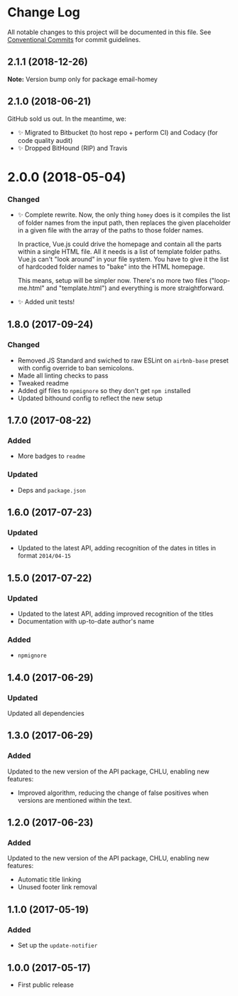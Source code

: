 # Change Log

All notable changes to this project will be documented in this file.
See [Conventional Commits](https://conventionalcommits.org) for commit guidelines.

## 2.1.1 (2018-12-26)

**Note:** Version bump only for package email-homey





## 2.1.0 (2018-06-21)

GitHub sold us out. In the meantime, we:

- ✨ Migrated to Bitbucket (to host repo + perform CI) and Codacy (for code quality audit)
- ✨ Dropped BitHound (RIP) and Travis

# 2.0.0 (2018-05-04)

### Changed

- ✨ Complete rewrite. Now, the only thing `homey` does is it compiles the list of folder names from the input path, then replaces the given placeholder in a given file with the array of the paths to those folder names.

  In practice, Vue.js could drive the homepage and contain all the parts within a single HTML file. All it needs is a list of template folder paths. Vue.js can't "look around" in your file system. You have to give it the list of hardcoded folder names to "bake" into the HTML homepage.

  This means, setup will be simpler now. There's no more two files ("loop-me.html" and "template.html") and everything is more straightforward.

- ✨ Added unit tests!

## 1.8.0 (2017-09-24)

### Changed

- Removed JS Standard and swiched to raw ESLint on `airbnb-base` preset with config override to ban semicolons.
- Made all linting checks to pass
- Tweaked readme
- Added gif files to `npmignore` so they don't get `npm i`nstalled
- Updated bithound config to reflect the new setup

## 1.7.0 (2017-08-22)

### Added

- More badges to `readme`

### Updated

- Deps and `package.json`

## 1.6.0 (2017-07-23)

### Updated

- Updated to the latest API, adding recognition of the dates in titles in format `2014/04-15`

## 1.5.0 (2017-07-22)

### Updated

- Updated to the latest API, adding improved recognition of the titles
- Documentation with up-to-date author's name

### Added

- `npmignore`

## 1.4.0 (2017-06-29)

### Updated

Updated all dependencies

## 1.3.0 (2017-06-29)

### Added

Updated to the new version of the API package, CHLU, enabling new features:

- Improved algorithm, reducing the change of false positives when versions are mentioned within the text.

## 1.2.0 (2017-06-23)

### Added

Updated to the new version of the API package, CHLU, enabling new features:

- Automatic title linking
- Unused footer link removal

## 1.1.0 (2017-05-19)

### Added

- Set up the `update-notifier`

## 1.0.0 (2017-05-17)

- First public release
